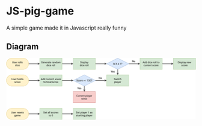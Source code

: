 # JS-pig-game

A simple game made it in Javascript really funny
## Diagram

![Diagram](pig-game-flowchart.png)
